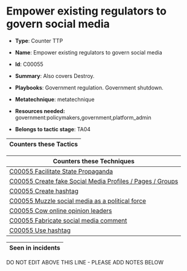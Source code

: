 # Empower existing regulators to govern social media

* **Type**: Counter TTP

* **Name**: Empower existing regulators to govern social media

* **Id**: C00055

* **Summary**: Also covers Destroy. 

* **Playbooks**: Government regulation. Government shutdown. 

* **Metatechnique**: metatechnique

* **Resources needed:** government:policymakers,government,platform_admin

* **Belongs to tactic stage**: TA04


| Counters these Tactics |
| ---------------------- |



| Counters these Techniques |
| ------------------------- |
| [C00055 Facilitate State Propaganda](../techniques/C00055.md) |
| [C00055 Create fake Social Media Profiles / Pages / Groups](../techniques/C00055.md) |
| [C00055 Create hashtag](../techniques/C00055.md) |
| [C00055 Muzzle social media as a political force](../techniques/C00055.md) |
| [C00055 Cow online opinion leaders](../techniques/C00055.md) |
| [C00055 Fabricate social media comment](../techniques/C00055.md) |
| [C00055 Use hashtag](../techniques/C00055.md) |



| Seen in incidents |
| ----------------- |


DO NOT EDIT ABOVE THIS LINE - PLEASE ADD NOTES BELOW